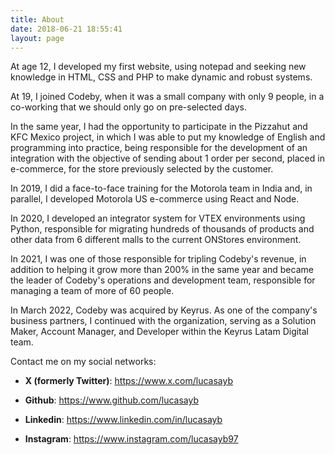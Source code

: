 ```yaml
---
title: About
date: 2018-06-21 18:55:41
layout: page
---
```


At age 12, I developed my first website, using notepad and seeking new knowledge in HTML, CSS and PHP to make dynamic and robust systems.

At 19, I joined Codeby, when it was a small company with only 9 people, in a co-working that we should only go on pre-selected days.

In the same year, I had the opportunity to participate in the Pizzahut and KFC Mexico project, in which I was able to put my knowledge of English and programming into practice, being responsible for the development of an integration with the objective of sending about 1 order per second, placed in e-commerce, for the store previously selected by the customer.

In 2019, I did a face-to-face training for the Motorola team in India and, in parallel, I developed Motorola US e-commerce using React and Node.

In 2020, I developed an integrator system for VTEX environments using Python, responsible for migrating hundreds of thousands of products and other data from 6 different malls to the current ONStores environment.

In 2021, I was one of those responsible for tripling Codeby's revenue, in addition to helping it grow more than 200% in the same year and became the leader of Codeby's operations and development team, responsible for managing a team of more of 60 people.

In March 2022, Codeby was acquired by Keyrus. As one of the company's business partners, I continued with the organization, serving as a Solution Maker, Account Manager, and Developer within the Keyrus Latam Digital team.

Contact me on my social networks:

- **X (formerly Twitter)**: https://www.x.com/lucasayb

- **Github**: https://www.github.com/lucasayb

- **Linkedin**: https://www.linkedin.com/in/lucasayb

- **Instagram**: https://www.instagram.com/lucasayb97